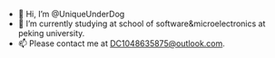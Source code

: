- 👋 Hi, I’m @UniqueUnderDog
- 🌱 I’m currently studying at school of software&microelectronics at peking university. 
- 📫 Please contact me at DC1048635875@outlook.com.

<!---
UniqueUnderDog/UniqueUnderDog is a ✨ special ✨ repository because its `README.md` (this file) appears on your GitHub profile.
You can click the Preview link to take a look at your changes.
--->
